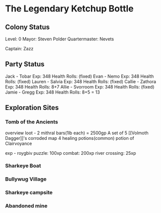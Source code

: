# The Legendary Ketchup Bottle

## Colony Status
Level: 0
Mayor: Steven Polder
Quartermaster: Nevets

Captain: Zazz
## Party Status
Jack - Tobar
	Exp: 348
	Health Rolls: (fixed)
Evan - Nemo
	Exp: 348
	Health Rolls: (fixed)
Lauren - Salvia
	Exp: 348
	Health Rolls: (fixed)
Callie - Zathora
	Exp: 348
	Health Rolls: 8+7
Allie - Svorroom
	Exp: 348
	Health Rolls: (fixed)
Jamie - Gregg
	Exp: 348
	Health Rolls: 8+5 = 13
	
## Exploration Sites
### Tomb of the Ancients
overview
loot - 
	2 mithral bars(1lb each) = 2500gp
	A set of 5 [[Volmoth Dagger]]'s
	corroded map
	4 healing potions(common)
	potion of Clairvoyance
	
exp -
	roygbiv puzzle: 100xp
	combat: 200xp
	river crossing: 25xp
	
### Sharkeye Boat
### Bullywug Village
### Sharkeye campsite
### Abandoned mine